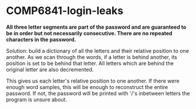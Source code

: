 # COMP6841-login-leaks
**All three letter segments are part of the password and are guaranteed to be in order
but not necessarily consecutive. There are no repeated characters in the password.**

Solution: build a dictionary of all the letters and their relative position to one another.
As we scan through the words, if a letter is behind another, its position is set to be
behind that letter. All letters which are behind the original letter are also decremented.

This gives us each letter's relative position to one another. If there were enough
word samples, this will be enough to reconstruct the entire password. If not, 
the password will be printed with '/'s inbetween letters the program is
unsure about.
